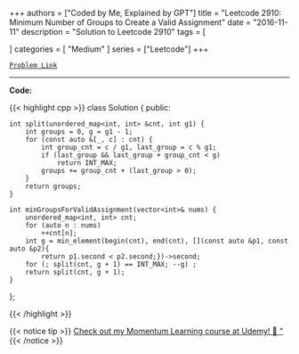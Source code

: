 
+++
authors = ["Coded by Me, Explained by GPT"]
title = "Leetcode 2910: Minimum Number of Groups to Create a Valid Assignment"
date = "2016-11-11"
description = "Solution to Leetcode 2910"
tags = [
    
]
categories = [
    "Medium"
]
series = ["Leetcode"]
+++



[`Problem Link`](https://leetcode.com/problems/minimum-number-of-groups-to-create-a-valid-assignment/description/)

---

**Code:**

{{< highlight cpp >}}
class Solution {
public:

    int split(unordered_map<int, int> &cnt, int g1) {
        int groups = 0, g = g1 - 1;
        for (const auto &[_, c] : cnt) {
            int group_cnt = c / g1, last_group = c % g1;
            if (last_group && last_group + group_cnt < g)
                return INT_MAX;
            groups += group_cnt + (last_group > 0);
        }
        return groups;
    }

    int minGroupsForValidAssignment(vector<int>& nums) {
        unordered_map<int, int> cnt;
        for (auto n : nums)
            ++cnt[n];
        int g = min_element(begin(cnt), end(cnt), [](const auto &p1, const auto &p2){
            return p1.second < p2.second;})->second;
        for (; split(cnt, g + 1) == INT_MAX; --g) ;
        return split(cnt, g + 1);
    }

};

{{< /highlight >}}



{{< notice tip >}}
[Check out my Momentum Learning course at Udemy! 🚀 "](https://www.udemy.com/course/blind-75-the-data-structures-and-algorithms-essentials/)
{{< /notice >}}

